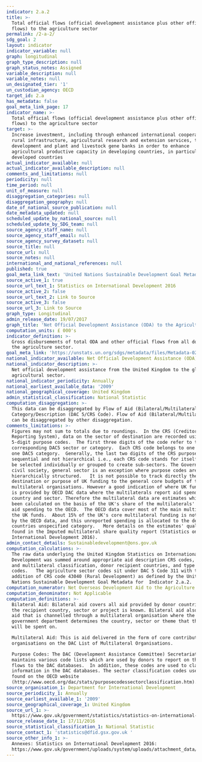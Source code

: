 ```yaml
---
indicator: 2.a.2
title: >-
  Total official flows (official development assistance plus other official
  flows) to the agriculture sector
permalink: /2-a-2/
sdg_goal: 2
layout: indicator
indicator_variable: null
graph: longitudinal
graph_type_description: null
graph_status_notes: Assigned
variable_description: null
variable_notes: null
un_designated_tier: '1'
un_custodian_agency: OECD
target_id: 2.a
has_metadata: false
goal_meta_link_page: 17
indicator_name: >-
  Total official flows (official development assistance plus other official
  flows) to the agriculture sector
target: >-
  Increase investment, including through enhanced international cooperation, in
  rural infrastructure, agricultural research and extension services, technology
  development and plant and livestock gene banks in order to enhance
  agricultural productive capacity in developing countries, in particular least
  developed countries
actual_indicator_available: null
actual_indicator_available_description: null
comments_and_limitations: null
periodicity: null
time_period: null
unit_of_measure: null
disaggregation_categories: null
disaggregation_geography: null
date_of_national_source_publication: null
date_metadata_updated: null
scheduled_update_by_national_source: null
scheduled_update_by_SDG_team: null
source_agency_staff_name: null
source_agency_staff_email: null
source_agency_survey_dataset: null
source_title: null
source_url: null
source_notes: null
international_and_national_references: null
published: true
goal_meta_link_text: 'United Nations Sustainable Development Goal Metadata: 2.a.2'
source_active_1: true
source_url_text_1: Statistics on International Development 2016
source_active_2: false
source_url_text_2: Link to Source
source_active_3: false
source_url_3: Link to Source
graph_type: Longitudinal
admin_release_date: 19/07/2017
graph_title: 'Net Official Development Assistance (ODA) to the Agricultural Sector £ 000’s '
computation_units: £ 000's
indicator_definition: >-
  Gross disbursements of total ODA and other official flows from all donors to
  the agriculture sector.
goal_meta_link: 'https://unstats.un.org/sdgs/metadata/files/Metadata-02-0A-02.pdf '
national_indicator_available: Net Official Development Assistance (ODA) to the agriculture sector.
national_indicator_description: >-
  Net official development assistance from the United Kingdom to the global
  agricultural sector.
national_indicator_periodicity: Annually
national_earliest_available_data: '2009'
national_geographical_coverage: United Kingdom
admin_statistical_classification: National Statistic
computation_disaggregation: >-
  This data can be disaggregated by Flow of Aid (Bilateral/Multilateral) and Aid
  Category/Description (DAC 5/CRS Code). Flow of Aid (Bilateral/Multilateral)
  can be disaggregated by other disaggregation.
comments_limitations: >-
  Figures may not sum to totals due to roundings.  In the CRS (Creditor
  Reporting System), data on the sector of destination are recorded using
  5-digit purpose codes.  The first three digits of the code refer to the
  corresponding DAC5 sector or category.  Each CRS code belongs to one and only
  one DAC5 category.  Generally, the last two digits of the CRS purpose code are
  sequential and not hierarchical i.e., each CRS code stands for itself and can
  be selected individually or grouped to create sub-sectors. The Governance and
  civil society, general sector is an exception where purpose codes are
  hierarchically structured.   It is not possible to track directly the
  destination or purpose of UK funding to the general core budgets of the
  multilateral organisations. However a good indication of where UK funding goes
  is provided by OECD DAC data where the multilaterals report aid spend by
  country and sector. Therefore the multilateral data are estimates which have
  been calculated on the basis of the UK's share of the multilaterals' reported
  aid spending to the OECD.  The OECD data cover most of the main multilaterals
  the UK funds.  About 15% of the UK's core multilateral funding is not covered
  by the OECD data, and this unreported spending is allocated to the developing
  countries unspecified category.   More details on the estimates' quality are
  found in the Imputed multilateral share quality report (Statistics on
  International Development 2016).
admin_contact_details: Sustainabledevelopment@ons.gov.uk
computation_calculations: >-
  The raw data underlying the United Kingdom Statistics on International
  Development was summed around appropriate aid description CRS codes, bilateral
  and multilateral classification, donor recipient countries, and type of aid
  codes.   The agriculture sector codes sit under DAC 5 Code 311 with the
  addition of CRS code 43040 (Rural Development) as defined by the United
  Nations Sustainable Development Goal Metadata for  Indicator 2.a.2.
computation_numerator: Net Overseas Development Aid to the Agriculture Sector (£ 000’s)
computation_denominator: Not Applicable
computation_definitions: >-
  Bilateral Aid: Bilateral aid covers all aid provided by donor countries when
  the recipient country, sector or project is known. Bilateral aid also includes
  aid that is channelled through a multilateral organisation where the
  government department determines the country, sector or theme that the funds
  will be spent on.

  Multilateral Aid: This is aid delivered in the form of core contributions to
  organisations on the DAC List of Multilateral Organisations.

  Purpose Codes: The DAC (Development Assistance Committee) Secretariat
  maintains various code lists which are used by donors to report on their aid
  flows to the DAC databases.  In addition, these codes are used to classify
  information in the DAC databases. The sector classification codes used can be
  found on the OECD website
  (http://www.oecd.org/dac/stats/purposecodessectorclassification.htm).
source_organisation_1: Department for International Development
source_periodicity_1: Annually
source_earliest_available_1: '2009'
source_geographical_coverage_1: United Kingdom
source_url_1: >-
  https://www.gov.uk/government/statistics/statistics-on-international-development-2016 
source_release_date_1: 17/11/2016
source_statistical_classification_1: National Statistic
source_contact_1: 'statistics@dfid.gsx.gov.uk '
source_other_info_1: >-
  Annexes: Statistics on International Development 2016:
  https://www.gov.uk/government/uploads/system/uploads/attachment_data/file/570157/annexes.pdf
---
```

